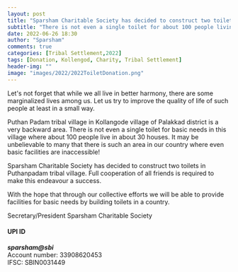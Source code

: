 ```yaml
---
layout: post
title: "Sparsham Charitable Society has decided to construct two toilets in Puthanpadam tribal village."
subtitle: "There is not even a single toilet for about 100 people living in this village."
date: 2022-06-26 18:30
author: "Sparsham"
comments: true
categories: [Tribal Settlement,2022]
tags: [Donation, Kollengod, Charity, Tribal Settlement]
header-img: ""
image: "images/2022/2022ToiletDonation.png"
---
```


Let's not forget that while we all live in better harmony, there are some marginalized lives among us. Let us try to improve the quality of life of such people at least in a small way.


Puthan Padam tribal village in Kollangode village of Palakkad district is a very backward area. There is not even a single toilet for basic needs in this village where about 100 people live in about 30 houses. It may be unbelievable to many that there is such an area in our country where even basic facilities are inaccessible!

Sparsham Charitable Society has decided to construct two toilets in Puthanpadam tribal village. Full cooperation of all friends is required to make this endeavour a success.

With the hope that through our collective efforts we will be able to provide facilities for basic needs by building toilets in a country.

Secretary/President
Sparsham Charitable Society

#### UPI ID ####

***sparsham@sbi***<br />
Account number: 33908620453<br />
IFSC: SBIN0031449<br />
